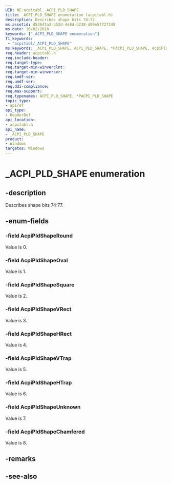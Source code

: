 ```yaml
---
UID: NE:acpitabl._ACPI_PLD_SHAPE
title: _ACPI_PLD_SHAPE enumeration (acpitabl.h)
description: Describes shape bits 74:77.
ms.assetid: d53643a3-b52d-4e8d-b238-d09e5f727148
ms.date: 10/02/2018
keywords: ["_ACPI_PLD_SHAPE enumeration"]
f1_keywords:
 - "acpitabl/_ACPI_PLD_SHAPE"
ms.keywords: _ACPI_PLD_SHAPE, ACPI_PLD_SHAPE, *PACPI_PLD_SHAPE, AcpiPldShape
req.header: acpitabl.h
req.include-header:
req.target-type:
req.target-min-winverclnt:
req.target-min-winversvr:
req.kmdf-ver:
req.umdf-ver:
req.ddi-compliance:
req.max-support:
req.typenames: ACPI_PLD_SHAPE, *PACPI_PLD_SHAPE
topic_type: 
- apiref
api_type: 
- HeaderDef
api_location: 
- acpitabl.h
api_name: 
- _ACPI_PLD_SHAPE
product:
- Windows
targetos: Windows
---
```


# _ACPI_PLD_SHAPE enumeration

## -description

Describes shape bits 74:77.

## -enum-fields

### -field AcpiPldShapeRound 

Value is 0.

### -field AcpiPldShapeOval 

Value is 1.

### -field AcpiPldShapeSquare 

Value is 2.

### -field AcpiPldShapeVRect 

Value is 3.

### -field AcpiPldShapeHRect 

Value is 4.

### -field AcpiPldShapeVTrap 

Value is 5.

### -field AcpiPldShapeHTrap 

Value is 6.

### -field AcpiPldShapeUnknown 

Value is 7.

### -field AcpiPldShapeChamfered 

Value is 8.

## -remarks

## -see-also
